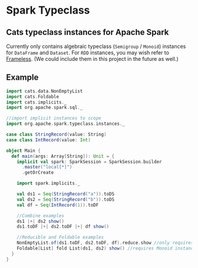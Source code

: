 # Spark Typeclass

## Cats typeclass instances for Apache Spark
Currently only contains algebraic typeclass (`Semigroup` / `Monoid`) instances for `DataFrame` and `Dataset`.
For `RDD` instances, you may wish refer to [Frameless](https://github.com/typelevel/frameless/).
(We could include them in this project in the future as well.)

## Example
```Scala
import cats.data.NonEmptyList
import cats.Foldable
import cats.implicits._
import org.apache.spark.sql._

//import implicit instances to scope
import org.apache.spark.typeclass.instances._

case class StringRecord(value: String)
case class IntRecord(value: Int)

object Main {
  def main(args: Array[String]): Unit = {
    implicit val spark: SparkSession = SparkSession.builder
      .master("local[*]")
      .getOrCreate

    import spark.implicits._

    val ds1 = Seq(StringRecord("a")).toDS
    val ds2 = Seq(StringRecord("b")).toDS
    val df = Seq(IntRecord(1)).toDF

    //Combine examples
    ds1 |+| ds2 show()
    ds1.toDF |+| ds2.toDF |+| df show()

    //Reducible and Foldable examples
    NonEmptyList.of(ds1.toDF, ds2.toDF, df).reduce.show //only requires Semigroup instance
    Foldable[List] fold List(ds1, ds2) show() //requires Monoid instance
  }
}
```
